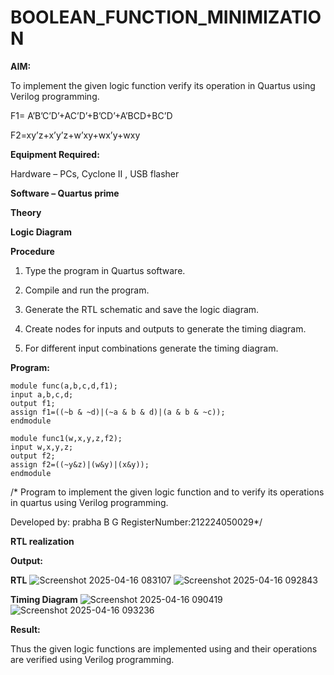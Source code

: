 # BOOLEAN_FUNCTION_MINIMIZATION

**AIM:**

To implement the given logic function verify its operation in Quartus using Verilog programming.

F1= A’B’C’D’+AC’D’+B’CD’+A’BCD+BC’D 

F2=xy’z+x’y’z+w’xy+wx’y+wxy

**Equipment Required:**

Hardware – PCs, Cyclone II , USB flasher

**Software – Quartus prime**

**Theory**

**Logic Diagram**

**Procedure**

1.	Type the program in Quartus software.

2.	Compile and run the program.

3.	Generate the RTL schematic and save the logic diagram.

4.	Create nodes for inputs and outputs to generate the timing diagram.

5.	For different input combinations generate the timing diagram.


**Program:**
```
module func(a,b,c,d,f1); 
input a,b,c,d; 
output f1; 
assign f1=((~b & ~d)|(~a & b & d)|(a & b & ~c)); 
endmodule

module func1(w,x,y,z,f2);
input w,x,y,z;
output f2;
assign f2=((~y&z)|(w&y)|(x&y));
endmodule
```
/* Program to implement the given logic function and to verify its operations in quartus using Verilog programming. 

Developed by: prabha B G RegisterNumber:212224050029*/


**RTL realization**

**Output:**

**RTL**
![Screenshot 2025-04-16 083107](https://github.com/user-attachments/assets/59c669b2-a3a3-4215-a6ea-36891bef1d58)
![Screenshot 2025-04-16 092843](https://github.com/user-attachments/assets/70b702e6-1831-4ba4-8258-ba952332d6ed)


**Timing Diagram**
![Screenshot 2025-04-16 090419](https://github.com/user-attachments/assets/9292fc19-f074-4620-810b-d12188862b64)
![Screenshot 2025-04-16 093236](https://github.com/user-attachments/assets/8d23cc7b-7f5d-4073-b818-cd564610f55e)



**Result:**

Thus the given logic functions are implemented using and their operations are verified using Verilog programming.



